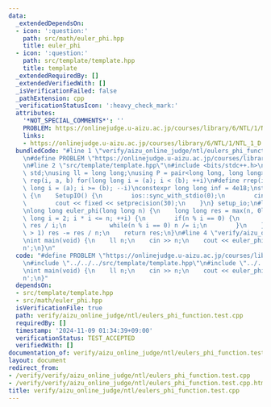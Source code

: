 ```yaml
---
data:
  _extendedDependsOn:
  - icon: ':question:'
    path: src/math/euler_phi.hpp
    title: euler_phi
  - icon: ':question:'
    path: src/template/template.hpp
    title: template
  _extendedRequiredBy: []
  _extendedVerifiedWith: []
  _isVerificationFailed: false
  _pathExtension: cpp
  _verificationStatusIcon: ':heavy_check_mark:'
  attributes:
    '*NOT_SPECIAL_COMMENTS*': ''
    PROBLEM: https://onlinejudge.u-aizu.ac.jp/courses/library/6/NTL/1/NTL_1_D
    links:
    - https://onlinejudge.u-aizu.ac.jp/courses/library/6/NTL/1/NTL_1_D
  bundledCode: "#line 1 \"verify/aizu_online_judge/ntl/eulers_phi_function.test.cpp\"\
    \n#define PROBLEM \"https://onlinejudge.u-aizu.ac.jp/courses/library/6/NTL/1/NTL_1_D\"\
    \n#line 2 \"src/template/template.hpp\"\n#include <bits/stdc++.h>\nusing namespace\
    \ std;\nusing ll = long long;\nusing P = pair<long long, long long>;\n#define\
    \ rep(i, a, b) for(long long i = (a); i < (b); ++i)\n#define rrep(i, a, b) for(long\
    \ long i = (a); i >= (b); --i)\nconstexpr long long inf = 4e18;\nstruct SetupIO\
    \ {\n    SetupIO() {\n        ios::sync_with_stdio(0);\n        cin.tie(0);\n\
    \        cout << fixed << setprecision(30);\n    }\n} setup_io;\n#line 3 \"src/math/euler_phi.hpp\"\
    \nlong long euler_phi(long long n) {\n    long long res = max(n, 0ll);\n    for(long\
    \ long i = 2; i * i <= n; ++i) {\n        if(n % i == 0) {\n            res -=\
    \ res / i;\n            while(n % i == 0) n /= i;\n        }\n    }\n    if(n\
    \ > 1) res -= res / n;\n    return res;\n}\n#line 4 \"verify/aizu_online_judge/ntl/eulers_phi_function.test.cpp\"\
    \nint main(void) {\n    ll n;\n    cin >> n;\n    cout << euler_phi(n) << '\\\
    n';\n}\n"
  code: "#define PROBLEM \"https://onlinejudge.u-aizu.ac.jp/courses/library/6/NTL/1/NTL_1_D\"\
    \n#include \"../../../src/template/template.hpp\"\n#include \"../../../src/math/euler_phi.hpp\"\
    \nint main(void) {\n    ll n;\n    cin >> n;\n    cout << euler_phi(n) << '\\\
    n';\n}"
  dependsOn:
  - src/template/template.hpp
  - src/math/euler_phi.hpp
  isVerificationFile: true
  path: verify/aizu_online_judge/ntl/eulers_phi_function.test.cpp
  requiredBy: []
  timestamp: '2024-11-09 01:34:39+09:00'
  verificationStatus: TEST_ACCEPTED
  verifiedWith: []
documentation_of: verify/aizu_online_judge/ntl/eulers_phi_function.test.cpp
layout: document
redirect_from:
- /verify/verify/aizu_online_judge/ntl/eulers_phi_function.test.cpp
- /verify/verify/aizu_online_judge/ntl/eulers_phi_function.test.cpp.html
title: verify/aizu_online_judge/ntl/eulers_phi_function.test.cpp
---
```

